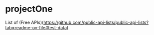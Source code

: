 # projectOne

List of (Free APIs)(https://github.com/public-api-lists/public-api-lists?tab=readme-ov-file#test-data).